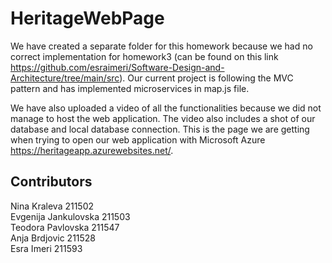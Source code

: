 # HeritageWebPage

We have created a separate folder for this homework because we had no correct implementation for homework3 (can be found on this link https://github.com/esraimeri/Software-Design-and-Architecture/tree/main/src). Our current project is following the MVC pattern and has implemented microservices in map.js file. 

We have also uploaded a video of all the functionalities because we did not manage to host the web application. The video also includes a shot of our database and local database connection. This is the page we are getting when trying to open our web application with Microsoft Azure https://heritageapp.azurewebsites.net/.

## Contributors
Nina Kraleva 211502<br>
Evgenija Jankulovska 211503<br>
Teodora Pavlovska 211547<br>
Anja Brdjovic 211528<br>
Esra Imeri 211593<br>
